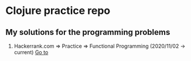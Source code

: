 # Clojure practice repo
## My solutions for the programming problems

1. Hackerrank.com => Practice => Functional Programming (2020/11/02 -> current) [Go to](https://github.com/projkov/clj_practice/tree/master/hackerrank_fp)
